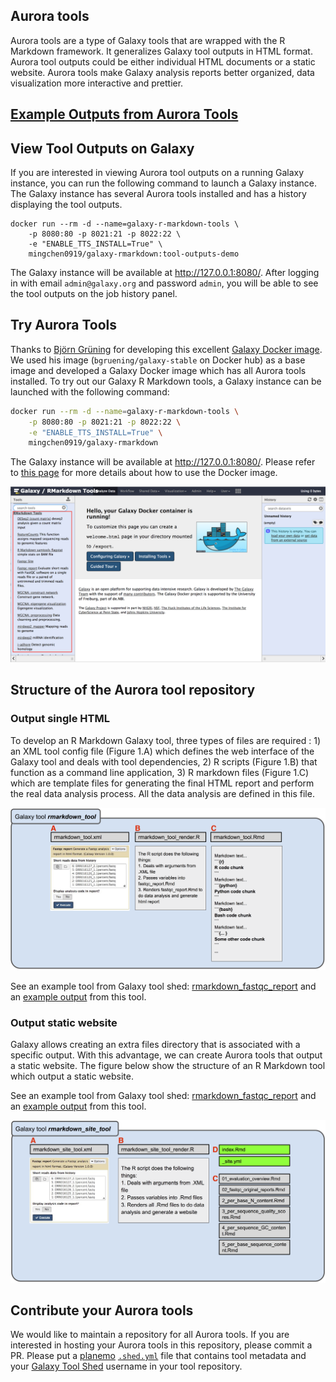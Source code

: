 ## Aurora tools

Aurora tools are a type of Galaxy tools that are wrapped with the R Markdown framework. It generalizes Galaxy tool 
outputs in HTML format. Aurora tool outputs could be either individual HTML documents or a static website. Aurora tools make
Galaxy analysis reports better organized, data visualization more interactive and prettier.  

## [Example Outputs from Aurora Tools](https://statonlab.github.io/aurora-tools/)


## View Tool Outputs on Galaxy

If you are interested in viewing Aurora tool outputs on a running Galaxy instance, you can run the following
command to launch a Galaxy instance. The Galaxy instance has several Aurora tools installed and has a history displaying
the tool outputs.

``` 
docker run --rm -d --name=galaxy-r-markdown-tools \
    -p 8080:80 -p 8021:21 -p 8022:22 \
    -e "ENABLE_TTS_INSTALL=True" \
    mingchen0919/galaxy-rmarkdown:tool-outputs-demo
```

The Galaxy instance will be available at http://127.0.0.1:8080/. After logging in with email `admin@galaxy.org` and password `admin`,
you will be able to see the tool outputs on the job history panel.

## Try Aurora Tools

Thanks to [Björn Grüning](https://github.com/bgruening) for developing this excellent 
[Galaxy Docker image](https://github.com/bgruening/docker-galaxy-stable). We used his image (`bgruening/galaxy-stable` on Docker hub) 
as a base image and developed a Galaxy Docker image which has all Aurora tools installed. To try out our Galaxy
R Markdown tools, a Galaxy instance can be launched with the following command:

```bash 
docker run --rm -d --name=galaxy-r-markdown-tools \
    -p 8080:80 -p 8021:21 -p 8022:22 \
    -e "ENABLE_TTS_INSTALL=True" \
    mingchen0919/galaxy-rmarkdown
```

The Galaxy instance will be available at http://127.0.0.1:8080/. Please refer to [this page](https://github.com/bgruening/docker-galaxy-stable/blob/master/README.md) for more details
about how to use the Docker image.

![all-galaxy-r-markdown-tools](docs/images/all-galaxy-r-markdown-tools.png)

## Structure of the Aurora tool repository

### Output single HTML

To develop an R Markdown Galaxy tool, three types of files are required : 1) an XML tool config file 
(Figure 1.A) which defines the web interface of the Galaxy tool and deals with tool dependencies, 2) R scripts 
(Figure 1.B) that function as a command line application, 3) R markdown files (Figure 1.C) which are template 
files for generating the final HTML report and perform the real data analysis process. All the data analysis are 
defined in this file.

![fastqc_report_schema](docs/images/fastqc_report_schema.png)

See an example tool from Galaxy tool shed: [rmarkdown_fastqc_report](https://toolshed.g2.bx.psu.edu/repository?repository_id=fd6e5068c69788da&changeset_revision=8c79e5b7cfc0)
and an [example output](https://statonlab.github.io/aurora-tools/index.html#rmarkdown_fastqc_report) from this tool. 


### Output static website

Galaxy allows creating an extra files directory that is associated with a specific output. With this advantage, we can 
create Aurora tools that output a static website. The figure below show the structure of an R Markdown tool
which output a static website.

See an example tool from Galaxy tool shed: [rmarkdown_fastqc_report](https://toolshed.g2.bx.psu.edu/repository?repository_id=b88fddb3425cab4e&changeset_revision=a6f8382f852c)
and an [example output](https://statonlab.github.io/aurora-tools/index.html#rmarkdown_fastqc_site) from this tool. 


![fastqc_site_schema](docs/images/fastqc_site_schema.png)


## Contribute your Aurora tools

We would like to maintain a repository for all Aurora tools. If you are interested in hosting your Aurora tools in this
repository, please commit a PR. Please put a [planemo](http://planemo.readthedocs.io/en/latest/index.html) [`.shed.yml`](http://galaxy-iuc-standards.readthedocs.io/en/latest/best_practices/shed_yml.html) 
file that contains tool metadata and your [Galaxy Tool Shed](https://toolshed.g2.bx.psu.edu/) username in your tool repository.  


